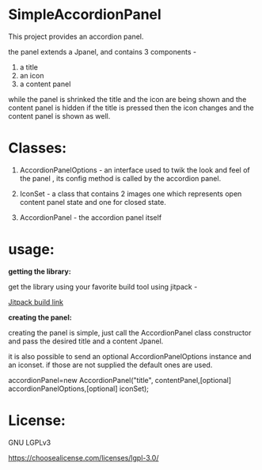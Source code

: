 # SimpleAccordionPanel
This project provides an accordion panel.

the panel extends a Jpanel, and contains 3 components -
1) a title 
2) an icon
3) a content panel

while the panel is shrinked the title and the icon are being shown and the content panel is hidden
if the title is pressed then the icon changes and the content panel is shown as well.

# Classes:

1) AccordionPanelOptions - an interface used to twik the look and feel of the panel , its config method is called by the accordion panel.

2) IconSet - a class that contains 2 images one which represents open content panel state and one for closed state.

3) AccordionPanel - the accordion panel itself

# usage:
<b>getting the library:</b>

get the library using your favorite build tool using jitpack -

[Jitpack build link](url "https://jitpack.io/#abfist/SimpleAccordionPanel/master-SNAPSHOT") 


<b>creating the panel:</b>

creating the panel is simple, just call the AccordionPanel class constructor and pass the desired title and a content Jpanel.

it is also possible to send an optional AccordionPanelOptions instance and an iconset. 
if those are not supplied the default ones are used.

accordionPanel=new AccordionPanel("title", contentPanel,[optional] accordionPanelOptions,[optional] iconSet);

# License:
GNU LGPLv3 

https://choosealicense.com/licenses/lgpl-3.0/


